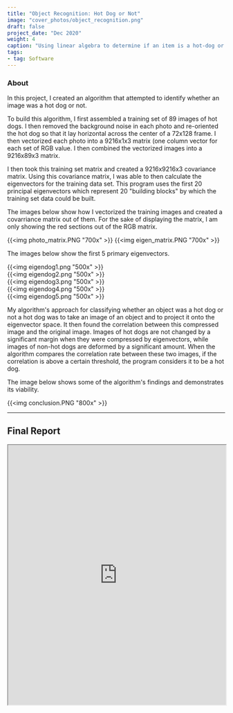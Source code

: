```yaml
---
title: "Object Recognition: Hot Dog or Not"
image: "cover_photos/object_recognition.png"
draft: false
project_date: "Dec 2020"
weight: 4
caption: "Using linear algebra to determine if an item is a hot-dog or not"
tags:
- tag: Software
---
```


### About

In this project, I created an algorithm that attempted to identify whether an image was a hot dog or not. 

To build this algorithm, I first assembled a training set of 89 images of hot dogs. I then removed the background noise in each photo and re-oriented the hot dog so that it lay horizontal across the center of a 72x128 frame. I then vectorized each photo into a 9216x1x3 matrix (one column vector for each set of RGB value. I then combined the vectorized images into a 9216x89x3 matrix. 

I then took this training set matrix and created a 9216x9216x3 covariance matrix. Using this covariance matrix, I was able to then calculate the eigenvectors for the training data set. This program uses the first 20 principal eigenvectors which represent 20 "building blocks" by which the training set data could be built.

The images below show how I vectorized the training images and created a covarriance matrix out of them. For the sake of displaying the matrix, I am only showing the red sections out of the RGB matrix.

{{<img photo_matrix.PNG "700x" >}}
{{<img eigen_matrix.PNG "700x" >}}

The images below show the first 5 primary eigenvectors.

{{<img eigendog1.png "500x" >}}
<br/>
{{<img eigendog2.png "500x" >}}
<br/>
{{<img eigendog3.png "500x" >}}
<br/>
{{<img eigendog4.png "500x" >}}
<br/>
{{<img eigendog5.png "500x" >}}
<br/>

My algorithm's approach for classifying whether an object was a hot dog or not a hot dog was to take an image of an object and to project it onto the eigenvector space. It then found the correlation between this compressed image and the original image. Images of hot dogs are not changed by a significant margin when they were compressed by eigenvectors, while images of non-hot dogs are deformed by a significant amount.
When the algorithm compares the correlation rate between these two images, if the correlation is above a certain threshold, the program considers it to be a hot dog.

The image below shows some of the algorithm's findings and demonstrates its viability.

{{<img conclusion.PNG "800x" >}}

---
## Final Report
<iframe src="https://drive.google.com/file/d/1gG6pCWpDNPaFriDvA_YELosfVvA4JW9T/preview" width="100%" height="600" allow="autoplay"></iframe>